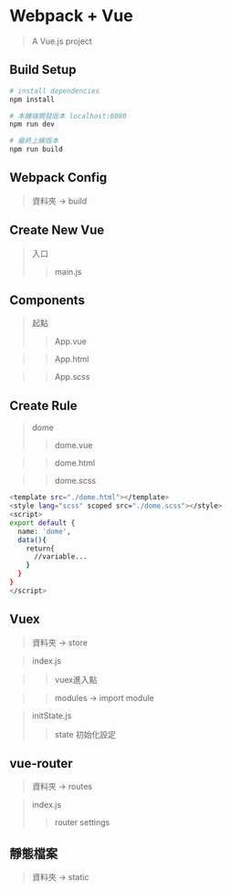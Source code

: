 # Webpack + Vue

> A Vue.js project

## Build Setup

``` bash
# install dependencies
npm install

# 本機端開發版本 localhost:8080
npm run dev

# 最終上線版本
npm run build
```
## Webpack Config
> 資料夾 -> build

## Create New Vue

> 入口
>> main.js

## Components

> 起點
>> App.vue

>> App.html

>> App.scss

## Create Rule
> dome
>> dome.vue

>> dome.html

>> dome.scss

```bash
<template src="./dome.html"></template>
<style lang="scss" scoped src="./dome.scss"></style>
<script>
export default {
  name: 'dome',
  data(){
    return{
      //variable...
    }
  }
}
</script>
```

## Vuex
> 資料夾 -> store

> index.js

>> vuex進入點

>> modules -> import module

> initState.js
>> state 初始化設定

## vue-router
> 資料夾 -> routes

> index.js
>> router settings

## 靜態檔案
> 資料夾 -> static